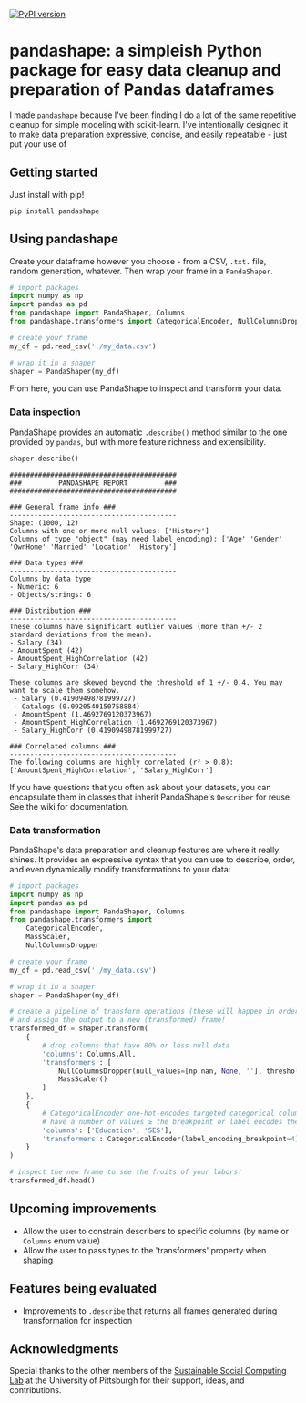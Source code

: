 [![PyPI version](https://badge.fury.io/py/pandashape.svg)](https://badge.fury.io/py/pandashape)

# pandashape: a simpleish Python package for easy data cleanup and preparation of Pandas dataframes

I made `pandashape` because I've been finding I do a lot of the same repetitive cleanup for simple modeling with scikit-learn.
I've intentionally designed it to make data preparation expressive, concise, and easily repeatable - just put your use of 

## Getting started

Just install with pip!

`pip install pandashape`

## Using pandashape
Create your dataframe however you choose - from a CSV, `.txt.` file, random generation, whatever. Then wrap your frame in a `PandaShaper`. 

```python
# import packages
import numpy as np
import pandas as pd
from pandashape import PandaShaper, Columns
from pandashape.transformers import CategoricalEncoder, NullColumnsDropper

# create your frame
my_df = pd.read_csv('./my_data.csv')

# wrap it in a shaper
shaper = PandaShaper(my_df)
```

From here, you can use PandaShape to inspect and transform your data.

### Data inspection

PandaShape provides an automatic `.describe()` method similar to the one provided by `pandas`, but with more feature richness
and extensibility.

```python
shaper.describe()
```

```
#########################################
###         PANDASHAPE REPORT         ###
#########################################

### General frame info ###
-----------------------------------------
Shape: (1000, 12)
Columns with one or more null values: ['History']
Columns of type "object" (may need label encoding): ['Age' 'Gender' 'OwnHome' 'Married' 'Location' 'History']

### Data types ###
-----------------------------------------
Columns by data type
- Numeric: 6
- Objects/strings: 6

### Distribution ###
-----------------------------------------
These columns have significant outlier values (more than +/- 2 standard deviations from the mean).
- Salary (34)
- AmountSpent (42)
- AmountSpent_HighCorrelation (42)
- Salary_HighCorr (34)

These columns are skewed beyond the threshold of 1 +/- 0.4. You may want to scale them somehow.
 - Salary (0.41909498781999727)
 - Catalogs (0.0920540150758884)
 - AmountSpent (1.4692769120373967)
 - AmountSpent_HighCorrelation (1.4692769120373967)
 - Salary_HighCorr (0.41909498781999727)

### Correlated columns ###
-----------------------------------------
The following columns are highly correlated (r² > 0.8): ['AmountSpent_HighCorrelation', 'Salary_HighCorr']
```

If you have questions that you often ask about your datasets, you can encapsulate them in classes that inherit PandaShape's `Describer` for reuse. See the wiki for documentation.

### Data transformation

PandaShape's data preparation and cleanup features are where it really shines. It provides an expressive syntax that you can use to describe, order, and even dynamically modify transformations to your data:

```python
# import packages
import numpy as np
import pandas as pd
from pandashape import PandaShaper, Columns
from pandashape.transformers import 
    CategoricalEncoder,
    MassScaler, 
    NullColumnsDropper

# create your frame
my_df = pd.read_csv('./my_data.csv')

# wrap it in a shaper
shaper = PandaShaper(my_df)

# create a pipeline of transform operations (these will happen in order)
# and assign the output to a new (transformed) frame!
transformed_df = shaper.transform(
    {
        # drop columns that have 80% or less null data
        'columns': Columns.All,
        'transformers': [
            NullColumnsDropper(null_values=[np.nan, None, ''], threshold=0.8),
            MassScaler()
        ]
    },
    {
        # CategoricalEncoder one-hot-encodes targeted categorical columns if they
        # have a number of values ≥ the breakpoint or label encodes them normally 
        'columns': ['Education', 'SES'], 
        'transformers': CategoricalEncoder(label_encoding_breakpoint=4)
    }
)

# inspect the new frame to see the fruits of your labors!
transformed_df.head()
```

## Upcoming improvements

- Allow the user to constrain describers to specific columns (by name or `Columns` enum value)
- Allow the user to pass types to the 'transformers' property when shaping

## Features being evaluated

- Improvements to `.describe` that returns all frames generated during transformation for inspection

## Acknowledgments

Special thanks to the other members of the [Sustainable Social Computing Lab](https://ssc-pitt.github.io/) at the University of Pittsburgh for their support, ideas, and contributions.